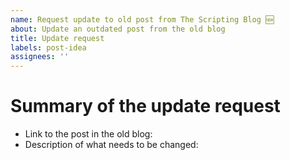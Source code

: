 ```yaml
---
name: Request update to old post from The Scripting Blog 🆕
about: Update an outdated post from the old blog
title: Update request
labels: post-idea
assignees: ''
---
```

<!--
The old Scripting Blog contains many useful posts that may have errors or need updating to work for
the current version of PowerShell. Use this template to request updates to posts in the old blog.
-->

# Summary of the update request

- Link to the post in the old blog:
- Description of what needs to be changed:

<!--
- E.g. added new parameters, changed parameter behavior, changed output
- Provide detailed information about the changes
-->

